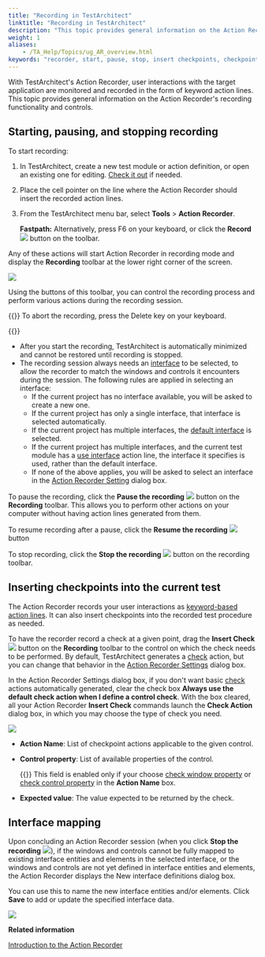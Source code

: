```yaml
--- 
title: "Recording in TestArchitect"
linktitle: "Recording in TestArchitect"
description: "This topic provides general information on the Action Recorder's recording functionality and controls."
weight: 1
aliases: 
    - /TA_Help/Topics/ug_AR_overview.html
keywords: "recorder, start, pause, stop, insert checkpoints, checkpoints"
---
```


With TestArchitect's Action Recorder, user interactions with the target application are monitored and recorded in the form of keyword action lines. This topic provides general information on the Action Recorder's recording functionality and controls.

## Starting, pausing, and stopping recording

To start recording:

1.  In TestArchitect, create a new test module or action definition, or open an existing one for editing. [Check it out](/user-guide/projects-and-project-items/project-items/revision-control/check-out) if needed.
2.  Place the cell pointer on the line where the Action Recorder should insert the recorded action lines.
3.  From the TestArchitect menu bar, select **Tools** \> **Action Recorder**.

    **Fastpath:** Alternatively, press F6 on your keyboard, or click the **Record** ![](/images/TA_Help/Images/record_btn.png) button on the toolbar.


Any of these actions will start Action Recorder in recording mode and display the **Recording** toolbar at the lower right corner of the screen.

![](/images/TA_Help/Images/recording_toolbar.png)

Using the buttons of this toolbar, you can control the recording process and perform various actions during the recording session.

{{<tip>}} To abort the recording, press the Delete key on your keyboard.

{{<note>}}

-   After you start the recording, TestArchitect is automatically minimized and cannot be restored until recording is stopped.
-   The recording session always needs an [interface](/user-guide/interface-definitions/creating-an-interface) to be selected, to allow the recorder to match the windows and controls it encounters during the session. The following rules are applied in selecting an interface:
    -   If the current project has no interface available, you will be asked to create a new one.
    -   If the current project has only a single interface, that interface is selected automatically.
    -   If the current project has multiple interfaces, the [default interface](/user-guide/interface-definitions/setting-a-default-interface) is selected.
    -   If the current project has multiple interfaces, and the current test module has a [use interface](/automation-guide/action-based-testing-language/built-in-actions/test-support-actions/interface-handling/use-interface) action line, the interface it specifies is used, rather than the default interface.
    -   If none of the above applies, you will be asked to select an interface in the [Action Recorder Setting](/user-guide/actions/action-recorder/action-recorder-settings) dialog box.

To pause the recording, click the **Pause the recording** ![](/images/TA_Help/Images/Pause_recording.png) button on the **Recording** toolbar. This allows you to perform other actions on your computer without having action lines generated from them.

To resume recording after a pause, click the **Resume the recording** ![](/images/TA_Help/Images/Resume_recording.png) button

To stop recording, click the **Stop the recording** ![](/images/TA_Help/Images/Stop_recording.png) button on the recording toolbar.

## Inserting checkpoints into the current test

The Action Recorder records your user interactions as [keyword-based action lines](/automation-guide/action-based-testing-language/built-in-actions/). It can also insert checkpoints into the recorded test procedure as needed.

To have the recorder record a check at a given point, drag the **Insert Check** ![](/images/TA_Help/Images/inserting_checkpoints_btn.png) button on the **Recording** toolbar to the control on which the check needs to be performed. By default, TestArchitect generates a [check](/automation-guide/action-based-testing-language/built-in-actions/user-interface-actions/control-element/check) action, but you can change that behavior in the [Action Recorder Settings](/user-guide/actions/action-recorder/action-recorder-settings#li_jpf_j3p_js) dialog box.

In the Action Recorder Settings dialog box, if you don't want basic [check](/automation-guide/action-based-testing-language/built-in-actions/user-interface-actions/control-element/check) actions automatically generated, clear the check box **Always use the default check action when I define a control check**. With the box cleared, all your Action Recorder **Insert Check** commands launch the **Check Action** dialog box, in which you may choose the type of check you need.

![](/images/TA_Help/Images/Action_Recorder_check_action.png)

-   **Action Name**: List of checkpoint actions applicable to the given control.
-   **Control property**: List of available properties of the control.

    {{<note>}} This field is enabled only if your choose [check window property](/automation-guide/action-based-testing-language/built-in-actions/user-interface-actions/window/check-window-property) or [check control property](/automation-guide/action-based-testing-language/built-in-actions/user-interface-actions/control-element/check-control-property) in the **Action Name** box.

-   **Expected value**: The value expected to be returned by the check.

## Interface mapping

Upon concluding an Action Recorder session \(when you click **Stop the recording** ![](/images/TA_Help/Images/Stop_recording.png)\), if the windows and controls cannot be fully mapped to existing interface entities and elements in the selected interface, or the windows and controls are not yet defined in interface entities and elements, the Action Recorder displays the New interface definitions dialog box.

You can use this to name the new interface entities and/or elements. Click **Save** to add or update the specified interface data.

![](/images/TA_Help/Images/Action_Recorder_interface_menu_after.png)



**Related information**  


[Introduction to the Action Recorder](/testarchitect-tutorial/part-2-becoming-a-testarchitect-power-user/lesson-4-using-the-action-recorder/introduction-to-the-action-recorder)

